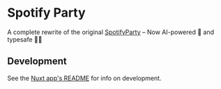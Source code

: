 # Spotify Party

A complete rewrite of the original [SpotifyParty](https://github.com/MoritzKronberger/SpotifyParty) – Now AI-powered 🧠 and typesafe 🧙‍♂️

## Development

See the [Nuxt app's README](./nuxt-app/README.md) for info on development.
